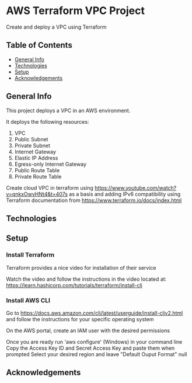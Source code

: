 # AWS Terraform VPC Project

Create and deploy a VPC using Terraform

## Table of Contents
* [General Info](#general-info)
* [Technologies](#technologies)
* [Setup](#setup)
* [Acknowledgements](#acknowledgements)

## General Info

This project deploys a VPC in an AWS environment. 

It deploys the following resources:

  1. VPC
  2. Public Subnet
  3. Private Subnet
  4. Internet Gateway
  5. Elastic IP Address
  6. Egress-only Internet Gateway
  7. Public Route Table
  8. Private Route Table

Create cloud VPC in terraform using https://www.youtube.com/watch?v=qnkxOwvHNt4&t=407s as a basis 
and adding IPv6 compatibility using Terraform documentation from https://www.terraform.io/docs/index.html

## Technologies


## Setup

### Install Terraform

Terraform provides a nice video for installation of their service

Watch the video and follow the instructions in the video located at: https://learn.hashicorp.com/tutorials/terraform/install-cli

### Install AWS CLI

Go to https://docs.aws.amazon.com/cli/latest/userguide/install-cliv2.html and follow the instructions for your specific operating system

On the AWS portal, create an IAM user with the desired permissions

Once you are ready run 'aws configure' (Windows) in your command line
Copy the Access Key ID and Secret Access Key and paste them when prompted
Select your desired region and leave "Default Ouput Format" null



## Acknowledgements
